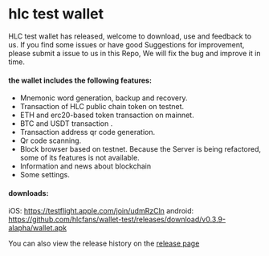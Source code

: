 # hlc test wallet
HLC test wallet has released, welcome to download, use and feedback to us. If you find some issues or have good Suggestions for improvement, please submit a issue to us in this Repo, We will fix the bug and improve it in time.

#### the wallet includes the following features:
- Mnemonic word generation, backup and recovery.
- Transaction of HLC public chain token on testnet.
- ETH and erc20-based token transaction on mainnet.
- BTC and USDT transaction .
- Transaction address qr code generation.
- Qr code scanning.
- Block browser based on testnet. Because the Server is being refactored, some of its features is not available.
- Information and news about blockchain
- Some settings.

#### downloads:

iOS: https://testflight.apple.com/join/udmRzCln
android:  https://github.com/hlcfans/wallet-test/releases/download/v0.3.9-alapha/wallet.apk

You can also view the release history on the [release page](https://github.com/hlcfans/wallet-test/releases)
